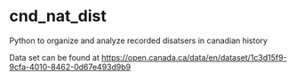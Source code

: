 # cnd_nat_dist
Python to organize and analyze recorded disatsers in canadian history


Data set can be found at https://open.canada.ca/data/en/dataset/1c3d15f9-9cfa-4010-8462-0d67e493d9b9
